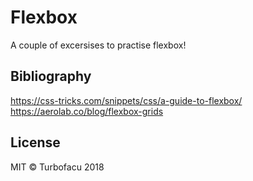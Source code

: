 # Flexbox

A couple of excersises to practise flexbox!

## Bibliography

https://css-tricks.com/snippets/css/a-guide-to-flexbox/
https://aerolab.co/blog/flexbox-grids

## License

MIT © Turbofacu 2018
